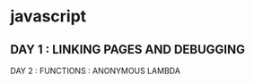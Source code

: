 # javascript

DAY 1 : 
LINKING PAGES AND DEBUGGING
----------------------------
DAY 2 : 
FUNCTIONS : ANONYMOUS 
            LAMBDA  
            
